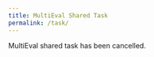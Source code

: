 ```yaml
---
title: MultiEval Shared Task
permalink: /task/
---
```


MultiEval shared task has been cancelled. 

